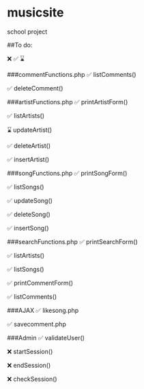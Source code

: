 # musicsite
school project

##To do:

❌ ✅ ⌛

###commentFunctions.php
✅ listComments()

✅ deleteComment()

###artistFunctions.php
✅ printArtistForm()

✅ listArtists()

⌛ updateArtist()

✅ deleteArtist()

✅ insertArtist()

###songFunctions.php
✅ printSongForm()

✅ listSongs()

✅ updateSong()

✅ deleteSong()

✅ insertSong()

###searchFunctions.php
✅ printSearchForm()

✅ listArtists()

✅ listSongs()

✅ printCommentForm()

✅ listComments()

###AJAX
✅ likesong.php

✅ savecomment.php

###Admin
✅ validateUser()

❌ startSession()

❌ endSession()

❌ checkSession()
